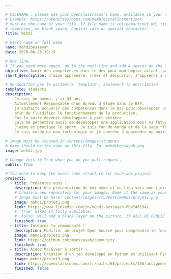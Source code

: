 ```yaml
---

# FILENAME : please use your OpenClassrooms's name, available in your url.
# Example: https://openclassrooms.com/membres/celinemartinet
# must be the name of your file. If file name is celinemartinet.md, title is celinemartinet.
# lowercase, no blank space, Capital case or special character.
title: mehdi

# First name or full name
name: mehdibessayah
date: 2020-08-28 19:19

# One line.
# If you need more space, go to the next line and add 4 spaces on the left, as in 'description'.
objective: Avoir des compétences dans le dev pour mon emploi actuel, puis devenir développeur à part entière.
short_description: J'aime apprendre, créer et découvrir. J'apprends à coder pour me construire une passerelle sur un nouveau monde.

# Ne modifiez pas le paramètre 'template', seulement la description
template: students
description:
    Je suis un homme, j'ai 34 ans.
    Actuellement Responsable d'un Bureau d'étude dans le BTP,
    je souhaite acquérir des compétences dans le Dev pour développer une application ou autre
    afin de fluidifier le fonctionnement de la production.
    Par la suite devenir développeur à part entière.
    Cela me permettra aussi de développer une application pour ma future société.
    J'aime et pratique le sport. Je suis fan de manga et de la saga "The Witcher".
    Je suis mordu de new technologie et je cherche à apprendre un maximum de chose.

# image must be located in content/images/students
# name should be the same as this file. Eg: mehdibessayah.png
image: mehdi.jpg

# Change this to True when you do you pull request.
public: True

# You need to keep the exact same structure for each new project.
projects:
  - title: Présentez-vous !
    description: Une présentation de moi-même et un lien vers mon LinkedIn.
    # Create a new repository for your images. Name it the same as your nickname and profile picture.
    # Image must be here: content/images/students/mehdi/projet1.png
    image: mehdi/projet1.png
    link: https://www.linkedin.com/in/mehdi-bessayah-8ba746194/
    # 'true' makes it fully available.
    # 'false' will add a black layer on the picture. IT WILL BE PUBLIC!
    finished: true
  - title: Intégrez la communauté !
    description: Modifier un projet Open Source pour comprendre le fonctionnement de Git, de Github et des pull requests. 
    image: mehdi/projet2.png
    link: https://github.com/mbessayah/community
    finished: true
  - title: Aidez MacGyver à sortir !
    description: Création d’un jeu développé en Python et utilisant PyGame.
    image: mehdi/projet3.png
    link: https://openclassrooms.com/fr/paths/68/projects/156/assignment
    finished: false
---
```

